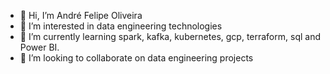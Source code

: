 - 👋 Hi, I’m André Felipe Oliveira
- 👀 I’m interested in data engineering technologies
- 🌱 I’m currently learning spark, kafka, kubernetes, gcp, terraform, sql and Power BI. 
- 💞️ I’m looking to collaborate on data engineering projects


